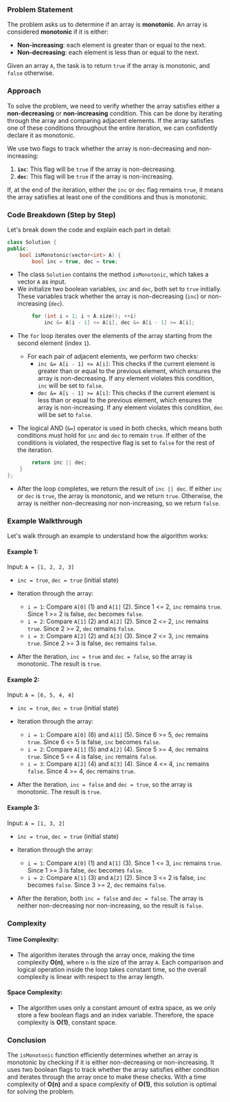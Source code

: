 ### Problem Statement

The problem asks us to determine if an array is **monotonic**. An array is considered **monotonic** if it is either:
- **Non-increasing**: each element is greater than or equal to the next.
- **Non-decreasing**: each element is less than or equal to the next.

Given an array `A`, the task is to return `true` if the array is monotonic, and `false` otherwise.

### Approach

To solve the problem, we need to verify whether the array satisfies either a **non-decreasing** or **non-increasing** condition. This can be done by iterating through the array and comparing adjacent elements. If the array satisfies one of these conditions throughout the entire iteration, we can confidently declare it as monotonic.

We use two flags to track whether the array is non-decreasing and non-increasing:
1. **`inc`**: This flag will be `true` if the array is non-decreasing.
2. **`dec`**: This flag will be `true` if the array is non-increasing.

If, at the end of the iteration, either the `inc` or `dec` flag remains `true`, it means the array satisfies at least one of the conditions and thus is monotonic.

### Code Breakdown (Step by Step)

Let's break down the code and explain each part in detail:

```cpp
class Solution {
public:
    bool isMonotonic(vector<int> A) {
        bool inc = true, dec = true;
```

- The class `Solution` contains the method `isMonotonic`, which takes a vector `A` as input.
- We initialize two boolean variables, `inc` and `dec`, both set to `true` initially. These variables track whether the array is non-decreasing (`inc`) or non-increasing (`dec`).

```cpp
        for (int i = 1; i < A.size(); ++i)
            inc &= A[i - 1] <= A[i], dec &= A[i - 1] >= A[i];
```

- The `for` loop iterates over the elements of the array starting from the second element (index `1`).
  - For each pair of adjacent elements, we perform two checks:
    - `inc &= A[i - 1] <= A[i]`: This checks if the current element is greater than or equal to the previous element, which ensures the array is non-decreasing. If any element violates this condition, `inc` will be set to `false`.
    - `dec &= A[i - 1] >= A[i]`: This checks if the current element is less than or equal to the previous element, which ensures the array is non-increasing. If any element violates this condition, `dec` will be set to `false`.
  
- The logical AND (`&=`) operator is used in both checks, which means both conditions must hold for `inc` and `dec` to remain `true`. If either of the conditions is violated, the respective flag is set to `false` for the rest of the iteration.

```cpp
        return inc || dec;
    }
};
```

- After the loop completes, we return the result of `inc || dec`. If either `inc` or `dec` is `true`, the array is monotonic, and we return `true`. Otherwise, the array is neither non-decreasing nor non-increasing, so we return `false`.

### Example Walkthrough

Let's walk through an example to understand how the algorithm works:

#### Example 1:
Input: `A = [1, 2, 2, 3]`

- `inc = true`, `dec = true` (initial state)
- Iteration through the array:
  - `i = 1`: Compare `A[0]` (1) and `A[1]` (2). Since 1 <= 2, `inc` remains `true`. Since 1 >= 2 is false, `dec` becomes `false`.
  - `i = 2`: Compare `A[1]` (2) and `A[2]` (2). Since 2 <= 2, `inc` remains `true`. Since 2 >= 2, `dec` remains `false`.
  - `i = 3`: Compare `A[2]` (2) and `A[3]` (3). Since 2 <= 3, `inc` remains `true`. Since 2 >= 3 is false, `dec` remains `false`.
  
- After the iteration, `inc = true` and `dec = false`, so the array is monotonic. The result is `true`.

#### Example 2:
Input: `A = [6, 5, 4, 4]`

- `inc = true`, `dec = true` (initial state)
- Iteration through the array:
  - `i = 1`: Compare `A[0]` (6) and `A[1]` (5). Since 6 >= 5, `dec` remains `true`. Since 6 <= 5 is false, `inc` becomes `false`.
  - `i = 2`: Compare `A[1]` (5) and `A[2]` (4). Since 5 >= 4, `dec` remains `true`. Since 5 <= 4 is false, `inc` remains `false`.
  - `i = 3`: Compare `A[2]` (4) and `A[3]` (4). Since 4 <= 4, `inc` remains `false`. Since 4 >= 4, `dec` remains `true`.
  
- After the iteration, `inc = false` and `dec = true`, so the array is monotonic. The result is `true`.

#### Example 3:
Input: `A = [1, 3, 2]`

- `inc = true`, `dec = true` (initial state)
- Iteration through the array:
  - `i = 1`: Compare `A[0]` (1) and `A[1]` (3). Since 1 <= 3, `inc` remains `true`. Since 1 >= 3 is false, `dec` becomes `false`.
  - `i = 2`: Compare `A[1]` (3) and `A[2]` (2). Since 3 <= 2 is false, `inc` becomes `false`. Since 3 >= 2, `dec` remains `false`.
  
- After the iteration, both `inc = false` and `dec = false`. The array is neither non-decreasing nor non-increasing, so the result is `false`.

### Complexity

#### Time Complexity:
- The algorithm iterates through the array once, making the time complexity **O(n)**, where `n` is the size of the array `A`. Each comparison and logical operation inside the loop takes constant time, so the overall complexity is linear with respect to the array length.

#### Space Complexity:
- The algorithm uses only a constant amount of extra space, as we only store a few boolean flags and an index variable. Therefore, the space complexity is **O(1)**, constant space.

### Conclusion

The `isMonotonic` function efficiently determines whether an array is monotonic by checking if it is either non-decreasing or non-increasing. It uses two boolean flags to track whether the array satisfies either condition and iterates through the array once to make these checks. With a time complexity of **O(n)** and a space complexity of **O(1)**, this solution is optimal for solving the problem.